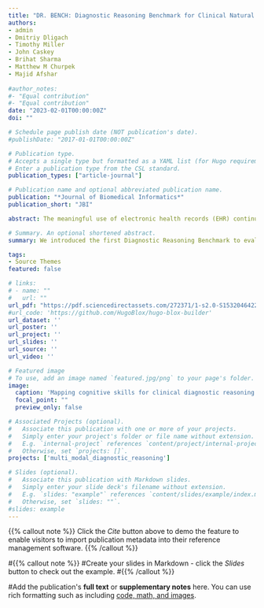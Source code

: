 ```yaml
---
title: "DR. BENCH: Diagnostic Reasoning Benchmark for Clinical Natural Language Processing"
authors:
- admin
- Dmitriy Dligach
- Timothy Miller
- John Caskey
- Brihat Sharma
- Matthew M Churpek
- Majid Afshar
  
#author_notes:
#- "Equal contribution"
#- "Equal contribution"
date: "2023-02-01T00:00:00Z"
doi: ""

# Schedule page publish date (NOT publication's date).
#publishDate: "2017-01-01T00:00:00Z"

# Publication type.
# Accepts a single type but formatted as a YAML list (for Hugo requirements).
# Enter a publication type from the CSL standard.
publication_types: ["article-journal"]

# Publication name and optional abbreviated publication name.
publication: "*Journal of Biomedical Informatics*"
publication_short: "JBI"

abstract: The meaningful use of electronic health records (EHR) continues to progress in the digital era with clinical decision support systems augmented by artificial intelligence. A priority in improving provider experience is to overcome information overload and reduce the cognitive burden so fewer medical errors and cognitive biases are introduced during patient care. One major type of medical error is diagnostic error due to systematic or predictable errors in judgement that rely on heuristics. The potential for clinical natural language processing (cNLP) to model diagnostic reasoning in humans with forward reasoning from data to diagnosis and potentially reduce cognitive burden and medical error has not been investigated. Existing tasks to advance the science in cNLP have largely focused on information extraction and named entity recognition through classification tasks. We introduce a novel suite of tasks coined as Diagnostic Reasoning Benchmarks, Dr.Bench, as a new benchmark for developing and evaluating cNLP models with clinical diagnostic reasoning ability. The suite includes six tasks from ten publicly available datasets addressing clinical text understanding, medical knowledge reasoning, and diagnosis generation. DR.BENCH is the first clinical suite of tasks designed to be a natural language generation framework to evaluate pre-trained language models for diagnostic reasoning. The goal of DR. BENCH is to advance the science in cNLP to support downstream applications in computerized diagnostic decision support and improve the efficiency and accuracy of healthcare providers during patient care. We fine-tune and evaluate the state-of-the-art generative models on DR.BENCH. Experiments show that with domain adaptation pre-training on medical knowledge, the model demonstrated opportunities for improvement when evaluated in DR. BENCH. We share DR. BENCH as a publicly available GitLab repository with a systematic approach to load and evaluate models for the cNLP community. We also discuss the carbon footprint produced during the experiments and encourage future work on DR.BENCH to report the carbon footprint.

# Summary. An optional shortened abstract.
summary: We introduced the first Diagnostic Reasoning Benchmark to evaluate clinical natural language processing models' abilities in clinical diagnostic reasoning. 

tags:
- Source Themes
featured: false

# links:
# - name: ""
#   url: ""
url_pdf: "https://pdf.sciencedirectassets.com/272371/1-s2.0-S1532046422X00130/1-s2.0-S1532046423000072/main.pdf?X-Amz-Security-Token=IQoJb3JpZ2luX2VjENL%2F%2F%2F%2F%2F%2F%2F%2F%2F%2FwEaCXVzLWVhc3QtMSJHMEUCIQCgIkaWUsg0udGh4km7LWFQPgOAKOpxdYtTwC23zJvJOAIgIdvddspO%2FwkiHPPEroVcHqO7prDfhwBwCXnuyH2VV94qsgUIOxAFGgwwNTkwMDM1NDY4NjUiDP%2FP2wIAhGG2A0iwvCqPBbSruSxzTqXXlsOu4bABHhkhRJ6J%2B7r%2F2tbN3YuZu30ZVObj98mbBAOFD1qXhxBz43hTaWY8tKSiwchT8nAz8cZmZZusmIQ42Gku4qp2O0p%2FQZy%2BLFfvhADvpezqiRXLLvAlldg1GvZT0482VTsrQ76x8bwT899MJuL2p%2Bkv8pbaJhZaBAqr3h3WcnMgrXf7lnrYTkIDFtAhEZwvpffLCwjJOMKZ9TGwS556lBJfntyZmQR9oSI24cRjZo%2FCMSW9syVCCEjKzdIhiUWKsrnN2rxcx6dVP8VM11dcPvvdLDIjaaq7lotNOZwlfdEUBo6Xk7YexvSSOLTCaBbYK9l26azNNdpP1ZHVZ4Vz%2F82MaND2%2Fd5rthedW8%2B0TBABt7NZpKfcm5tSJHsYcfDbNe4pb8vkViGJjQJYXd180YlwrXXNLYJERbqd9kb7Nw0QYPKaVEbALcg4IWX7dg9y7HQPqbPVfB8s35o%2BUJw24URJLJV0HlGm3CLSLOcWEqOsKxWM9wGrlbm%2BOpjiw3yJoYDRVE3BmqbvNnkRktMN4q24xkFAjR%2BKXlZpoKWCrYwZ25LvClxspK1BOMoY%2BlNAvCcKXXCLTeBM3JtXX6g%2B6ia3uW5hVcYxBbUVk7oxyIQ%2FAOoKaWDGLvjQIkVgaV3TUNUXSiLnZt9SRv4s5TWyd7SB2lX5wABtIKDRS1WsoDA6mDfGBLfVS1WwqQ0xuJpAobds3OkPngo9R0Q65tlzuBSAuaQgp6Mi4P16YtxFjWc00MkurUpNx09iAUNUhkN3PZH6zf8sXTQ%2FcUfP0I52uOOksas2zGYpSilBWTbBdCTA%2BY4fUTC%2FMKl0I6tK0BlW1U9q9266%2BoXYF7qiC1R2WahMbqowopP7sQY6sQEJ6HL7ELLiAzeMOshcy4qj64Zugba12YcQ6HAq7jKV7I%2Fnsr%2FgSDhyZSJnR6A2rL696FB4%2F8RMAExrj59DrwGokE%2BKDr6EUKjJcIEiZohGwbmaytZYPjpmzaL2aEP7Q0%2FtUewKUAzFV4TP9i3wuiFdTGe9Stm5Yi3YNb0CXs1VH%2FL983enofLtlQMtAivbDWgXJXHFhEgJTw%2Fkx8gA4g5HfA7txFfO47qrlNekbBDVsZ0%3D&X-Amz-Algorithm=AWS4-HMAC-SHA256&X-Amz-Date=20240511T014517Z&X-Amz-SignedHeaders=host&X-Amz-Expires=300&X-Amz-Credential=ASIAQ3PHCVTYW66U22CZ%2F20240511%2Fus-east-1%2Fs3%2Faws4_request&X-Amz-Signature=6194d64732f94fe552e67508d6862cd4ec426039f490cb98f233e15540b28fa9&hash=e7158d4835babc8374b5809f0cb072f510e236f0bf5c13382785651511aeca4a&host=68042c943591013ac2b2430a89b270f6af2c76d8dfd086a07176afe7c76c2c61&pii=S1532046423000072&tid=spdf-fb9dbd35-63ba-4777-9794-a5eb6bcfb982&sid=3172be2c52ca3042b4593a2683f10503ccecgxrqa&type=client&tsoh=d3d3LnNjaWVuY2VkaXJlY3QuY29t&ua=15115c565005510351&rr=881e7d1caa9a5114&cc=us"
#url_code: 'https://github.com/HugoBlox/hugo-blox-builder'
url_dataset: ''
url_poster: ''
url_project: ''
url_slides: ''
url_source: ''
url_video: ''

# Featured image
# To use, add an image named `featured.jpg/png` to your page's folder. 
image:
  caption: 'Mapping cognitive skills for clinical diagnostic reasoning to clinical natural language processing tasks'
  focal_point: ""
  preview_only: false

# Associated Projects (optional).
#   Associate this publication with one or more of your projects.
#   Simply enter your project's folder or file name without extension.
#   E.g. `internal-project` references `content/project/internal-project/index.md`.
#   Otherwise, set `projects: []`.
projects: ['multi_modal_diagnostic_reasoning']

# Slides (optional).
#   Associate this publication with Markdown slides.
#   Simply enter your slide deck's filename without extension.
#   E.g. `slides: "example"` references `content/slides/example/index.md`.
#   Otherwise, set `slides: ""`.
#slides: example
---
```


{{% callout note %}}
Click the *Cite* button above to demo the feature to enable visitors to import publication metadata into their reference management software.
{{% /callout %}}

#{{% callout note %}}
#Create your slides in Markdown - click the *Slides* button to check out the example.
#{{% /callout %}}

#Add the publication's **full text** or **supplementary notes** here. You can use rich formatting such as including [code, math, and images](https://docs.hugoblox.com/content/writing-markdown-latex/).
